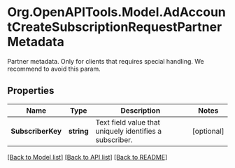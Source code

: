 # Org.OpenAPITools.Model.AdAccountCreateSubscriptionRequestPartnerMetadata
Partner metadata. Only for clients that requires special handling. We recommend to avoid this param.

## Properties

Name | Type | Description | Notes
------------ | ------------- | ------------- | -------------
**SubscriberKey** | **string** | Text field value that uniquely identifies a subscriber. | [optional] 

[[Back to Model list]](../README.md#documentation-for-models) [[Back to API list]](../README.md#documentation-for-api-endpoints) [[Back to README]](../README.md)

